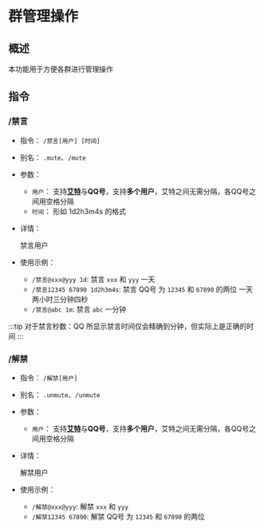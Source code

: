 # 群管理操作

## 概述

本功能用于方便各群进行管理操作

## 指令

### /禁言

- 指令： `/禁言[用户] [时间]`
- 别名： `.mute`、`/mute`

- 参数：

  - `用户`： 支持[**艾特**](/about/glossary.md#%E8%89%BE%E7%89%B9)与**QQ号**，支持**多个用户**，艾特之间无需分隔，各QQ号之间用空格分隔
  - `时间`： 形如 1d2h3m4s 的格式

- 详情：

  禁言用户

- 使用示例：

  - `/禁言@xxx@yyy 1d`: 禁言 `xxx` 和 `yyy` 一天
  - `/禁言12345 67890 1d2h3m4s`: 禁言 QQ号 为 `12345` 和 `67890` 的两位 一天两小时三分钟四秒
  - `/禁言@abc 1m`: 禁言 `abc` 一分钟

:::tip
对于禁言秒数：QQ 所显示禁言时间仅会精确到分钟，但实际上是正确的时间
:::

### /解禁

- 指令： `/解禁[用户]`
- 别名： `.unmute`、`/unmute`

- 参数：

  - `用户`： 支持[**艾特**](/about/glossary.md#%E8%89%BE%E7%89%B9)与**QQ号**，支持**多个用户**，艾特之间无需分隔，各QQ号之间用空格分隔

- 详情：

  解禁用户

- 使用示例：

  - `/解禁@xxx@yyy`: 解禁 `xxx` 和 `yyy`
  - `/解禁12345 67890`: 解禁 QQ号 为 `12345` 和 `67890` 的两位
